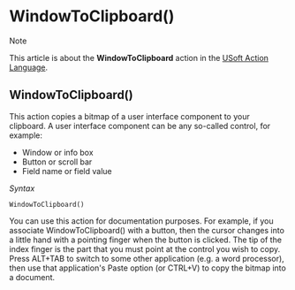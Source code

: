 # WindowToClipboard()



> [!NOTE]
> This article is about the **WindowToClipboard** action in the [USoft Action Language](/docs/Task%20flow/Action%20Language%20reference/USoft%20Action%20Language.md).

## **WindowToClipboard()**

This action copies a bitmap of a user interface component to your clipboard. A user interface component can be any so-called control, for example:

- Window or info box
- Button or scroll bar
- Field name or field value

*Syntax*

```
WindowToClipboard()
```

You can use this action for documentation purposes. For example, if you associate WindowToClipboard() with a button, then the cursor changes into a little hand with a pointing finger when the button is clicked. The tip of the index finger is the part that you must point at the control you wish to copy. Press ALT+TAB to switch to some other application (e.g. a word processor), then use that application's Paste option (or CTRL+V) to copy the bitmap into a document.